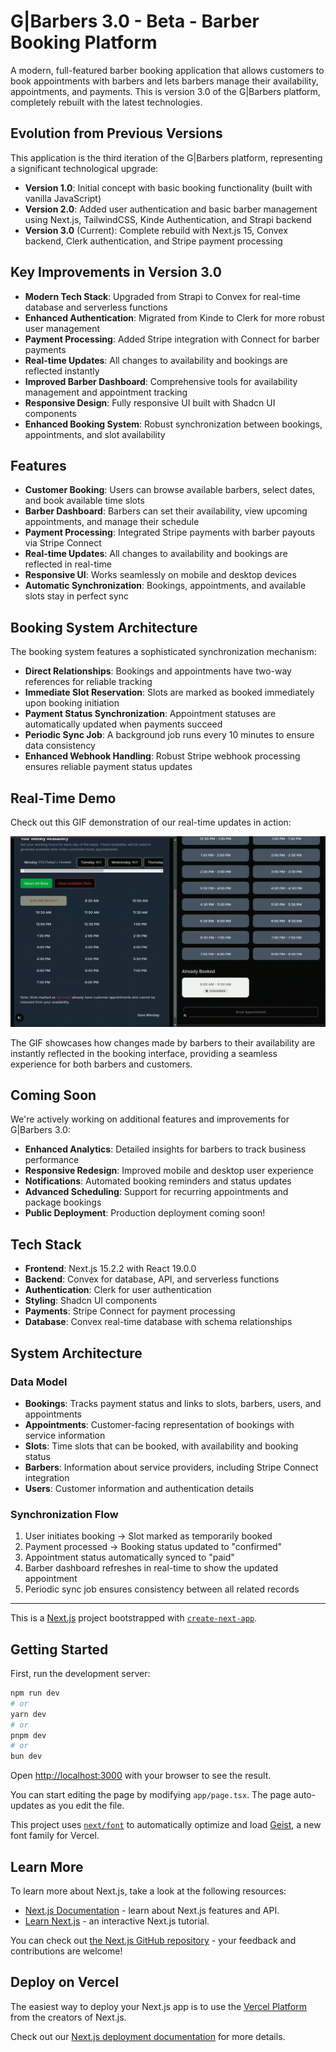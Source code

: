 # G|Barbers 3.0 - Beta - Barber Booking Platform

A modern, full-featured barber booking application that allows customers to book appointments with barbers and lets barbers manage their availability, appointments, and payments. This is version 3.0 of the G|Barbers platform, completely rebuilt with the latest technologies.

## Evolution from Previous Versions

This application is the third iteration of the G|Barbers platform, representing a significant technological upgrade:

- **Version 1.0**: Initial concept with basic booking functionality (built with vanilla JavaScript)
- **Version 2.0**: Added user authentication and basic barber management using Next.js, TailwindCSS, Kinde Authentication, and Strapi backend
- **Version 3.0** (Current): Complete rebuild with Next.js 15, Convex backend, Clerk authentication, and Stripe payment processing

## Key Improvements in Version 3.0

- **Modern Tech Stack**: Upgraded from Strapi to Convex for real-time database and serverless functions
- **Enhanced Authentication**: Migrated from Kinde to Clerk for more robust user management
- **Payment Processing**: Added Stripe integration with Connect for barber payments
- **Real-time Updates**: All changes to availability and bookings are reflected instantly
- **Improved Barber Dashboard**: Comprehensive tools for availability management and appointment tracking
- **Responsive Design**: Fully responsive UI built with Shadcn UI components
- **Enhanced Booking System**: Robust synchronization between bookings, appointments, and slot availability

## Features

- **Customer Booking**: Users can browse available barbers, select dates, and book available time slots
- **Barber Dashboard**: Barbers can set their availability, view upcoming appointments, and manage their schedule
- **Payment Processing**: Integrated Stripe payments with barber payouts via Stripe Connect
- **Real-time Updates**: All changes to availability and bookings are reflected in real-time
- **Responsive UI**: Works seamlessly on mobile and desktop devices
- **Automatic Synchronization**: Bookings, appointments, and available slots stay in perfect sync

## Booking System Architecture

The booking system features a sophisticated synchronization mechanism:

- **Direct Relationships**: Bookings and appointments have two-way references for reliable tracking
- **Immediate Slot Reservation**: Slots are marked as booked immediately upon booking initiation
- **Payment Status Synchronization**: Appointment statuses are automatically updated when payments succeed
- **Periodic Sync Job**: A background job runs every 10 minutes to ensure data consistency
- **Enhanced Webhook Handling**: Robust Stripe webhook processing ensures reliable payment status updates

## Real-Time Demo

Check out this GIF demonstration of our real-time updates in action:

![Real-Time Demo](example.gif)

The GIF showcases how changes made by barbers to their availability are instantly reflected in the booking interface, providing a seamless experience for both barbers and customers.

## Coming Soon

We're actively working on additional features and improvements for G|Barbers 3.0:

- **Enhanced Analytics**: Detailed insights for barbers to track business performance
- **Responsive Redesign**: Improved mobile and desktop user experience
- **Notifications**: Automated booking reminders and status updates
- **Advanced Scheduling**: Support for recurring appointments and package bookings
- **Public Deployment**: Production deployment coming soon!

## Tech Stack

- **Frontend**: Next.js 15.2.2 with React 19.0.0
- **Backend**: Convex for database, API, and serverless functions
- **Authentication**: Clerk for user authentication
- **Styling**: Shadcn UI components
- **Payments**: Stripe Connect for payment processing
- **Database**: Convex real-time database with schema relationships

## System Architecture

### Data Model
- **Bookings**: Tracks payment status and links to slots, barbers, users, and appointments
- **Appointments**: Customer-facing representation of bookings with service information
- **Slots**: Time slots that can be booked, with availability and booking status
- **Barbers**: Information about service providers, including Stripe Connect integration
- **Users**: Customer information and authentication details

### Synchronization Flow
1. User initiates booking → Slot marked as temporarily booked
2. Payment processed → Booking status updated to "confirmed" 
3. Appointment status automatically synced to "paid"
4. Barber dashboard refreshes in real-time to show the updated appointment
5. Periodic sync job ensures consistency between all related records

---

This is a [Next.js](https://nextjs.org) project bootstrapped with [`create-next-app`](https://nextjs.org/docs/app/api-reference/cli/create-next-app).

## Getting Started

First, run the development server:

```bash
npm run dev
# or
yarn dev
# or
pnpm dev
# or
bun dev
```

Open [http://localhost:3000](http://localhost:3000) with your browser to see the result.

You can start editing the page by modifying `app/page.tsx`. The page auto-updates as you edit the file.

This project uses [`next/font`](https://nextjs.org/docs/app/building-your-application/optimizing/fonts) to automatically optimize and load [Geist](https://vercel.com/font), a new font family for Vercel.

## Learn More

To learn more about Next.js, take a look at the following resources:

- [Next.js Documentation](https://nextjs.org/docs) - learn about Next.js features and API.
- [Learn Next.js](https://nextjs.org/learn) - an interactive Next.js tutorial.

You can check out [the Next.js GitHub repository](https://github.com/vercel/next.js) - your feedback and contributions are welcome!

## Deploy on Vercel

The easiest way to deploy your Next.js app is to use the [Vercel Platform](https://vercel.com/new?utm_medium=default-template&filter=next.js&utm_source=create-next-app&utm_campaign=create-next-app-readme) from the creators of Next.js.

Check out our [Next.js deployment documentation](https://nextjs.org/docs/app/building-your-application/deploying) for more details.
